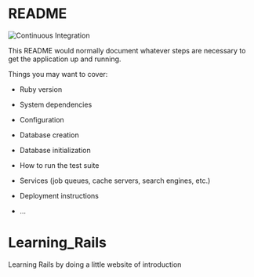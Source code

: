 
# README

![Continuous Integration](https://github.com/AyakorK/Learning_Rails/actions/workflows/tests.yml/badge.svg)


This README would normally document whatever steps are necessary to get the
application up and running.

Things you may want to cover:

* Ruby version

* System dependencies

* Configuration

* Database creation

* Database initialization

* How to run the test suite

* Services (job queues, cache servers, search engines, etc.)

* Deployment instructions

* ...

# Learning_Rails
Learning Rails by doing a little website of introduction

